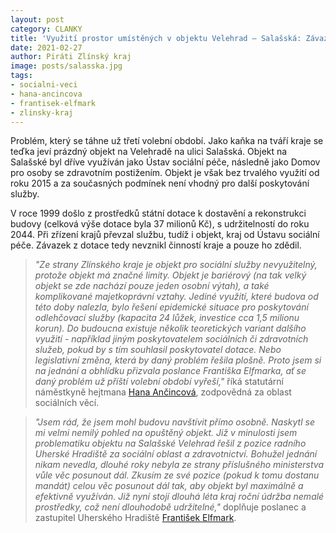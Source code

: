 ```yaml
---
layout: post
category: CLANKY
title: 'Využití prostor umístěných v objektu Velehrad – Salašská: Závazky udržitelnosti'
date: 2021-02-27
author: Piráti Zlínský kraj
image: posts/salasska.jpg
tags: 
- socialni-veci
- hana-ancincova
- frantisek-elfmark
- zlinsky-kraj
---
```


Problém, který se táhne už třetí volební období. Jako kaňka na tváří kraje se teďka jeví prázdný objekt na Velehradě na ulici Salašská. Objekt na Salašské byl dříve využíván jako Ústav sociální péče, následně jako Domov pro osoby se zdravotním postižením. Objekt je však bez trvalého využití od roku 2015 a za současných podmínek není vhodný pro další poskytování služby. 

V roce 1999 došlo z prostředků státní dotace k dostavění a rekonstrukci budovy (celková výše dotace byla 37 milionů Kč), s udržitelností do roku 2044. Při zřízení krajů převzal službu, tudíž i objekt, kraj od Ústavu sociální péče. Závazek z dotace tedy nevznikl činností kraje a pouze ho zdědil. 

> *"Ze strany Zlínského kraje je objekt pro sociální služby nevyužitelný, protože objekt má značné limity. Objekt je bariérový (na tak velký objekt se zde nachází pouze jeden osobní výtah), a také komplikované majetkoprávní vztahy. Jediné využití, které budova od této doby nalezla, bylo řešení epidemické situace pro poskytování odlehčovací služby (kapacita 24 lůžek, investice cca 1,5 milionu korun). Do budoucna existuje několik teoretických variant dalšího využití - například jiným poskytovatelem sociálních či zdravotních služeb, pokud by s tím souhlasil poskytovatel dotace. Nebo legislativní změna, která by daný problém řešila plošně. Proto jsem si na jednání a obhlídku přizvala poslance Františka Elfmarka, ať se daný problém už příští volební období vyřeší,"* říká statutární náměstkyně hejtmana [Hana Ančincová](https://zlinsky.pirati.cz/lide/hana-ancincova/), zodpovědná za oblast sociálních věcí.
> 

> *"Jsem rád, že jsem mohl budovu navštívit přímo osobně. Naskytl se mi velmi nemilý pohled na opuštěný objekt. Již v minulosti jsem problematiku objektu na Salašské Velehrad řešil z pozice radního Uherské Hradiště za sociální oblast a zdravotnictví. Bohužel jednání nikam nevedla, dlouhé roky nebyla ze strany příslušného ministerstva vůle věc posunout dál. Zkusím ze své pozice (pokud k tomu dostanu mandát) celou věc posunout dál tak, aby objekt byl maximálně a efektivně využíván. Již nyní stojí dlouhá léta kraj roční údržba nemalé prostředky, což není dlouhodobě udržitelné,"* doplňuje poslanec a zastupitel Uherského Hradiště [František Elfmark](https://zlinsky.pirati.cz/lide/frantisek-elfmark/).
> 

